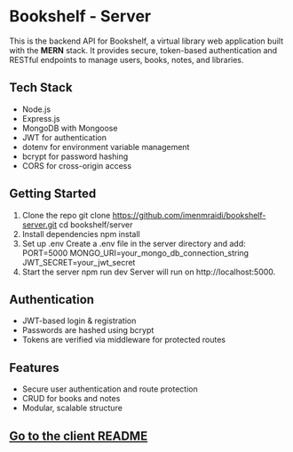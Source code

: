 # Bookshelf - Server
This is the backend API for Bookshelf, a virtual library web application built with the **MERN** stack. It provides secure, token-based authentication and RESTful endpoints to manage users, books, notes, and libraries.
## Tech Stack
- Node.js
- Express.js
- MongoDB with Mongoose
- JWT for authentication
- dotenv for environment variable management
- bcrypt for password hashing
- CORS for cross-origin access
## Getting Started
1. Clone the repo
git clone https://github.com/imenmraidi/bookshelf-server.git
cd bookshelf/server
2. Install dependencies
npm install
3. Set up .env
Create a .env file in the server directory and add:
PORT=5000
MONGO_URI=your_mongo_db_connection_string
JWT_SECRET=your_jwt_secret
4. Start the server
npm run dev
Server will run on http://localhost:5000.
## Authentication
- JWT-based login & registration
- Passwords are hashed using bcrypt
- Tokens are verified via middleware for protected routes
## Features
- Secure user authentication and route protection
- CRUD for books and notes
- Modular, scalable structure
## [Go to the client README](https://github.com/imenmraidi/bookshelf-client)
